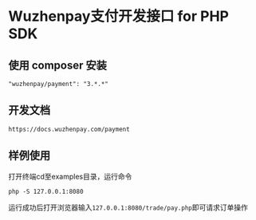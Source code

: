 # Wuzhenpay支付开发接口 for PHP SDK

## 使用 composer 安装
```
"wuzhenpay/payment": "3.*.*"
```

## 开发文档
```$xslt
https://docs.wuzhenpay.com/payment
```

## 样例使用
打开终端cd至examples目录，运行命令
```
php -S 127.0.0.1:8080
```
运行成功后打开浏览器输入``` 127.0.0.1:8080/trade/pay.php ```即可请求订单操作

